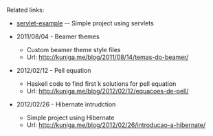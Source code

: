Related links:

- [servlet-example](http://kuniga.me/blog/2011/12/11/java-servlets-no-tomcat/) -- Simple project using servlets

- 2011/08/04 - Beamer themes
  - Custom beamer theme style files
  - Url: http://kuniga.me/blog/2011/08/14/temas-do-beamer/

- 2012/02/12 - Pell equation
  - Haskell code to find first k solutions for pell equation
  - Url: http://kuniga.me/blog/2012/02/12/equacoes-de-pell/

- 2012/02/26 - Hibernate intrudction
  - Simple project using Hibernate
  - Url: http://kuniga.me/blog/2012/02/26/introducao-a-hibernate/